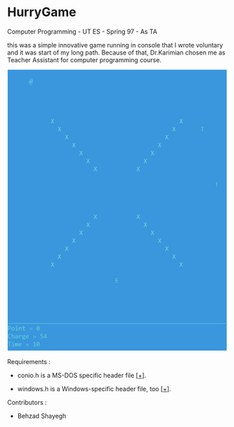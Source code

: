 # HurryGame
Computer Programming - UT ES - Spring 97 - As TA

this was a simple innovative game running in console that I wrote voluntary and it was start of my long path. Because of that, Dr.Karimian chosen me as Teacher Assistant for computer programming course.

![Alt text](./readme.PNG?raw=true "Game Environment")

Requirements :

 - conio.h is a MS-DOS specific header file [[+](https://en.wikipedia.org/wiki/Windows.h)].
 
 - windows.h is a Windows-specific header file, too [[+](https://en.wikipedia.org/wiki/Conio.h)].


Contributors :
  - Behzad Shayegh
